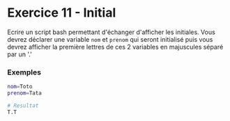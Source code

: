 # Exercice 11 - Initial

Ecrire un script bash permettant d'échanger d'afficher les initiales. 
Vous devrez déclarer une variable `nom` et `prenom` qui seront initialisé puis vous devrez afficher la première lettres de ces 2 variables en majuscules séparé par un '.'

### Exemples

```bash
nom=Toto
prenom=Tata

# Resultat
T.T
```